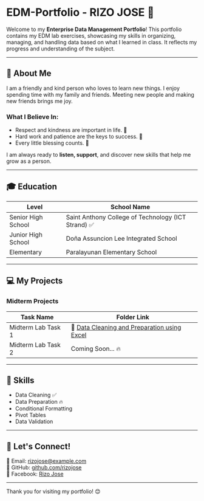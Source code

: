 # EDM-Portfolio - RIZO JOSE 🎯
Welcome to my **Enterprise Data Management Portfolio**! This portfolio contains my EDM lab exercises, showcasing my skills in organizing, managing, and handling data based on what I learned in class. It reflects my progress and understanding of the subject.

---

## 🌟 About Me
I am a friendly and kind person who loves to learn new things. I enjoy spending time with my family and friends. Meeting new people and making new friends brings me joy. 

### What I Believe In:
- Respect and kindness are important in life. 🤝
- Hard work and patience are the keys to success. 💪
- Every little blessing counts. 🙏

I am always ready to **listen, support**, and discover new skills that help me grow as a person.

---

## 🎓 Education
| Level                | School Name                              |
|--------------------|-------------------------------------------|
| Senior High School | Saint Anthony College of Technology (ICT Strand) ✅ |
| Junior High School  | Doña Assuncion Lee Integrated School      |
| Elementary        | Paralayunan Elementary School            |

---

## 💻 My Projects
### Midterm Projects
| Task Name                                 | Folder Link                                              |
|---------------------------------------------|-------------------------------------------------------|
| Midterm Lab Task 1                         | 📄 [Data Cleaning and Preparation using Excel](MIDTERM%20LAB%20TASK1/) |
| Midterm Lab Task 2                         | Coming Soon... 🔥                                       |

---

## 📌 Skills
- Data Cleaning ✅
- Data Preparation 🔥
- Conditional Formatting
- Pivot Tables
- Data Validation

---

## 💪 Let's Connect!
📧 Email: rizojose@example.com  
🔗 GitHub: [github.com/rizojose](https://github.com/rizojose)  
📱 Facebook: [Rizo Jose](https://www.facebook.com/rizojose)  

---

Thank you for visiting my portfolio! 😊
